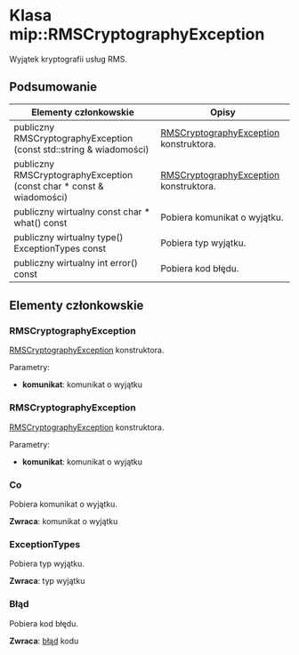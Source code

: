 # <a name="class-miprmscryptographyexception"></a>Klasa mip::RMSCryptographyException 
Wyjątek kryptografii usług RMS.
  
## <a name="summary"></a>Podsumowanie
 Elementy członkowskie                        | Opisy                                
--------------------------------|---------------------------------------------
 publiczny RMSCryptographyException (const std::string & wiadomości)  |  [RMSCryptographyException](class_mip_rmscryptographyexception.md) konstruktora.
 publiczny RMSCryptographyException (const char * const & wiadomości)  |  [RMSCryptographyException](class_mip_rmscryptographyexception.md) konstruktora.
 publiczny wirtualny const char * what() const  |  Pobiera komunikat o wyjątku.
 publiczny wirtualny type() ExceptionTypes const  |  Pobiera typ wyjątku.
 publiczny wirtualny int error() const  |  Pobiera kod błędu.
  
## <a name="members"></a>Elementy członkowskie
  
### <a name="rmscryptographyexception"></a>RMSCryptographyException
[RMSCryptographyException](class_mip_rmscryptographyexception.md) konstruktora.

Parametry:  
* **komunikat**: komunikat o wyjątku


  
### <a name="rmscryptographyexception"></a>RMSCryptographyException
[RMSCryptographyException](class_mip_rmscryptographyexception.md) konstruktora.

Parametry:  
* **komunikat**: komunikat o wyjątku


  
### <a name="what"></a>Co
Pobiera komunikat o wyjątku.

  
**Zwraca**: komunikat o wyjątku
  
### <a name="exceptiontypes"></a>ExceptionTypes
Pobiera typ wyjątku.

  
**Zwraca**: typ wyjątku
  
### <a name="error"></a>Błąd
Pobiera kod błędu.

  
**Zwraca**: [błąd](class_mip_error.md) kodu